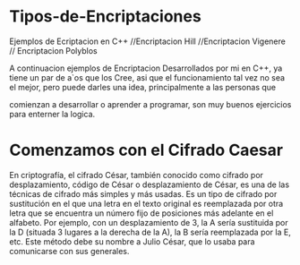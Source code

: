 # Tipos-de-Encriptaciones
Ejemplos de Ecriptacion en C++ //Encriptacion Hill //Encriptacion  Vigenere // Encriptacion  Polyblos



A continuacion ejemplos de Encriptacion Desarrollados por mi en C++, ya tiene un par de a`os que los Cree, asi que el funcionamiento tal vez no sea el mejor, pero puede darles una idea, principalmente a las personas que


comienzan a desarrollar o aprender a programar, son muy buenos ejercicios para enterner la logica.




<h1>Comenzamos con el Cifrado Caesar</h1>

En criptografía, el cifrado César, también conocido como cifrado por desplazamiento, código de César o desplazamiento de César, es una de las técnicas de cifrado más simples y más usadas. Es un tipo de cifrado por sustitución en el que una letra en el texto original es reemplazada por otra letra que se encuentra un número fijo de posiciones más adelante en el alfabeto. Por ejemplo, con un desplazamiento de 3, la A sería sustituida por la D (situada 3 lugares a la derecha de la A), la B sería reemplazada por la E, etc. Este método debe su nombre a Julio César, que lo usaba para comunicarse con sus generales.
